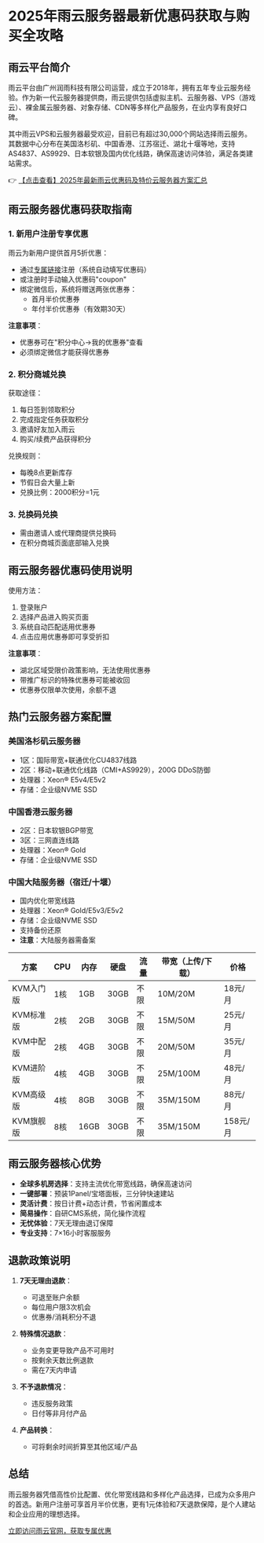# 2025年雨云服务器最新优惠码获取与购买全攻略

## 雨云平台简介

雨云平台由广州润雨科技有限公司运营，成立于2018年，拥有五年专业云服务经验。作为新一代云服务器提供商，雨云提供包括虚拟主机、云服务器、VPS（游戏云）、裸金属云服务器、对象存储、CDN等多样化产品服务，在业内享有良好口碑。

其中雨云VPS和云服务器最受欢迎，目前已有超过30,000个网站选择雨云服务。其数据中心分布在美国洛杉矶、中国香港、江苏宿迁、湖北十堰等地，支持AS4837、AS9929、日本软银及国内优化线路，确保高速访问体验，满足各类建站需求。

👉 [【点击查看】2025年最新雨云优惠码及特价云服务器方案汇总](https://bit.ly/RainYun)

## 雨云服务器优惠码获取指南

### 1. 新用户注册专享优惠
雨云为新用户提供首月5折优惠：
- 通过[专属链接](https://bit.ly/RainYun)注册（系统自动填写优惠码）
- 或注册时手动输入优惠码"coupon"
- 绑定微信后，系统将赠送两张优惠券：
  - 首月半价优惠券
  - 年付半价优惠券（有效期30天）

**注意事项**：
- 优惠券可在"积分中心→我的优惠券"查看
- 必须绑定微信才能获得优惠券

### 2. 积分商城兑换
获取途径：
1. 每日签到领取积分
2. 完成指定任务获取积分
3. 邀请好友加入雨云
4. 购买/续费产品获得积分

兑换规则：
- 每晚8点更新库存
- 节假日会大量上新
- 兑换比例：2000积分=1元

### 3. 兑换码兑换
- 需由邀请人或代理商提供兑换码
- 在积分商城页面底部输入兑换

## 雨云服务器优惠码使用说明

使用方法：
1. 登录账户
2. 选择产品进入购买页面
3. 系统自动匹配适用优惠券
4. 点击应用优惠券即可享受折扣

**注意事项**：
- 湖北区域受限价政策影响，无法使用优惠券
- 带推广标识的特殊优惠券可能被收回
- 优惠券仅限单次使用，余额不退

## 热门云服务器方案配置

### 美国洛杉矶云服务器
- 1区：国际带宽+联通优化CU4837线路
- 2区：移动+联通优化线路（CMI+AS9929），200G DDoS防御
- 处理器：Xeon® E5v4/E5v2
- 存储：企业级NVME SSD

### 中国香港云服务器
- 2区：日本软银BGP带宽
- 3区：三网直连线路
- 处理器：Xeon® Gold
- 存储：企业级NVME SSD

### 中国大陆服务器（宿迁/十堰）
- 国内优化带宽线路
- 处理器：Xeon® Gold/E5v3/E5v2
- 存储：企业级NVME SSD
- 支持备份还原
- **注意**：大陆服务器需备案

| 方案       | CPU  | 内存 | 硬盘 | 流量 | 带宽（上传/下载） | 价格   |
|------------|------|------|------|------|------------------|--------|
| KVM入门版  | 1核  | 1GB  | 30GB | 不限 | 10M/20M         | 18元/月|
| KVM标准版  | 2核  | 2GB  | 30GB | 不限 | 15M/50M         | 25元/月|
| KVM中配版  | 2核  | 4GB  | 30GB | 不限 | 20M/50M         | 35元/月|
| KVM进阶版  | 4核  | 4GB  | 30GB | 不限 | 25M/100M        | 48元/月|
| KVM高级版  | 4核  | 8GB  | 30GB | 不限 | 35M/150M        | 88元/月|
| KVM旗舰版  | 8核  | 16GB | 30GB | 不限 | 35M/150M        | 158元/月|

## 雨云服务器核心优势

- **全球多机房选择**：支持主流优化带宽线路，确保高速访问
- **一键部署**：预装1Panel/宝塔面板，三分钟快速建站
- **灵活计费**：按日计费+动态计费，节省闲置成本
- **简易操作**：自研CMS系统，简化操作流程
- **无忧体验**：7天无理由退订保障
- **专业支持**：7×16小时客服服务

## 退款政策说明

1. **7天无理由退款**：
   - 可退至账户余额
   - 每位用户限3次机会
   - 优惠券/消耗积分不退

2. **特殊情况退款**：
   - 业务变更导致产品不可用时
   - 按剩余天数比例退款
   - 需在7天内申请

3. **不予退款情况**：
   - 违反服务政策
   - 日付等非月付产品

4. **产品转换**：
   - 可将剩余时间折算至其他区域/产品

## 总结

雨云服务器凭借高性价比配置、优化带宽线路和多样化产品选择，已成为众多用户的首选。新用户注册可享首月半价优惠，更有1元体验和7天退款保障，是个人建站和企业应用的理想选择。

[立即访问雨云官网，获取专属优惠](https://bit.ly/RainYun)